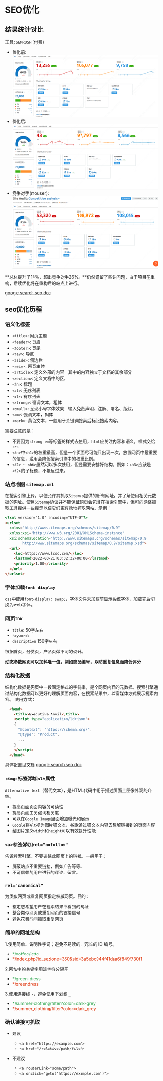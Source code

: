 # SEO优化

## 结果统计对比
工具: `SEMRUSH` (付费)

- 优化前: ![Before](./before.PNG)
- 优化后: ![After](./after.PNG)
- 竞争对手(mouser): ![After](./mouser.PNG)

**总体提升了14%，超出竞争对手26%。**仍然遗留了些许问题，由于项目在重构，后续优化将在重构后的站点上进行。

[google search seo doc](https://developers.google.com/search/docs/basics/get-started)

## seo优化历程

### 语义化标签
- `<title>`: 网页主题
- `<header>`: 页眉
- `<footer>`: 页尾
- `<nav>`: 导航
- `<aside>`: 侧边栏
- `<main>`: 网页主体
- `<article>`: 定义外部的内容，其中的内容独立于文档的其余部分
- `<section>`: 定义文档中的区。
- `<hn>`: 标题
- `<ul>`: 无序列表
- `<ol>`: 有序列表
- `<strong>`: 强调文本，粗体
- `<small>`: 呈现小号字体效果，输入免责声明、注解、署名、版权。
- `<em>`: 强调文本，斜体
- `<mark>`: 黄色文本，一般用于关键词搜索后标记搜索内容。

需要注意的是：
- 不要因为`strong em`等标签的样式去使用，`html`应关注内容和语义，样式交给`css`
- `<hn>`中`<h1>`的权重最高，但是一个页面尽可能只出现一次，放置网页中最重要的信息，滥用会降低搜索引擎中的权重比例。
- `<h2> ~ <h6>`虽然可以多次使用，但是需要安排好结构，例如：`<h3>`应该是`<h2>`的子标题，不能反过来。

### 站点地图 `sitemap.xml`
在搜索引擎上传，以便允许其抓取`Sitemap`提供的所有网址，并了解使用相关元数据的网址。使用`Sitemap`协议并不能保证网页会包含在搜索引擎中，但可向网络抓取工具提供一些提示以便它们更有效地抓取网站。示例：
``` html
<?xml version="1.0" encoding="UTF-8"?>
<urlset
  xmlns="http://www.sitemaps.org/schemas/sitemap/0.9"
  xmlns:xsi="http://www.w3.org/2001/XMLSchema-instance"
  xsi:schemaLocation="http://www.sitemaps.org/schemas/sitemap/0.9
        http://www.sitemaps.org/schemas/sitemap/0.9/sitemap.xsd">
  <url>
    <loc>https://www.lcsc.com/</loc>
    <lastmod>2022-03-21T03:32:32+00:00</lastmod>
    <priority>1.00</priority>
  </url>
</urlset>
```

### 字体加载`font-display`

`css`中使用`font-display: swap;`，字体文件未加载前显示系统字体，加载完后切换为web字体。

### 网页`TDK`
- `title`: 50字左右
- `keyword`: 
- `description` 150字左右

根据首页，分类页，产品页做不同的设计。

**动态参数网页可以加料唯一值，例如商品编号，以防重复信息而降低评分**

### 结构化数据 
结构化数据是网页中一段固定格式的字符串，是个网页内容的元数据。搜索引擎通过结构化数据可以更好的理解页面内容，在搜索结果中，以富媒体方式展示搜索内容。
使用方式：
``` html
  <head>
    <title>Executive Anvil</title>
    <script type="application/ld+json">
    {
      "@context": "https://schema.org/",
      "@type": "Product",
      ...
    }
    </script>
  </head>
```
具体配置见文档 [google search seo doc](https://developers.google.com/search/docs/basics/get-started)

### `<img>`标签添加`alt`属性
`Alternative text`（替代文本），是HTML代码中用于描述页面上图像外观的介绍。
- 提高页面页面内容的可读性
- 提高页面主关键词相关度
- 可以在`Google Image`里面增加曝光和展示
- `Google`将`Alt`视为图片锚文本，谷歌通过锚文本内容去理解链接到的页面内容
- 给图片定义`width`和`height`可以有效提升性能

### `<a>`标签添加`rel="nofollow"`
告诉搜索引擎，不要追踪此网页上的链接。一般用于：
- 屏蔽站点不重要链接，例如广告等等。
- 不可信赖的用户进行的评论、留言。

### `rel="canonical"`
为类似网页或重复网页指定权威网页。目的：
- 指定您希望用户在搜索结果中看到的网址
- 整合类似网页或重复网页的链接信号
- 避免花费时间抓取重复网页

### 简单的网址结构
1.使用简单、说明性字词；避免不易读的、冗长的 ID 编号。
  - <span style="color: #34a853">*/coffee/latte</span>
  - <span style="color: #dd2c00">*/index.php?id_sezione=360&sid=3a5ebc944f41daa6f849f730f1</span>

2.网址中的关键字用连字符分隔开
  - <span style="color: #34a853">*/green-dress</span>
  - <span style="color: #dd2c00">*/greendress</span>

3.使用连接线 `-`，避免使用下划线 `_`
  - <span style="color: #34a853">*/summer-clothing/filter?color=dark-grey</span>
  - <span style="color: #dd2c00">*/summer_clothing/filter?color=dark_grey</span>

### 确认链接可抓取
- 建议
  - `<a href="https://example.com">`
  - `<a href="/relative/path/file">`

- 不建议
  - `<a routerLink="some/path">`
  - `<a onclick="goto('https://example.com')">`